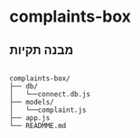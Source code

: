 # complaints-box

## מבנה תקיות

```

complaints-box/
├── db/
│   └──connect.db.js
├── models/
│   └──complaint.js
├── app.js
└── READMME.md

```
